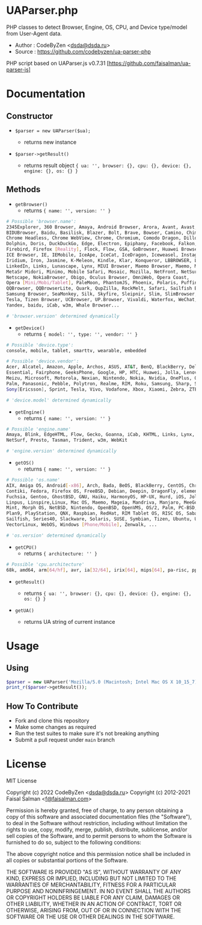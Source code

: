 # UAParser.php

PHP classes to detect Browser, Engine, OS, CPU, and Device type/model from User-Agent data.

* Author    : CodeByZen <<dsda@dsda.ru>>
* Source    : https://github.com/codebyzen/ua-parser-php

PHP script based on UAParser.js v0.7.31 [https://github.com/faisalman/ua-parser-js]

# Documentation

## Constructor

* `$parser = new UAParser($ua);`
    * returns new instance

* `$parser->getResult()`
    * returns result object `{ ua: '', browser: {}, cpu: {}, device: {}, engine: {}, os: {} }`

## Methods

* `getBrowser()`
    * returns `{ name: '', version: '' }`

```sh
# Possible 'browser.name':
2345Explorer, 360 Browser, Amaya, Android Browser, Arora, Avant, Avast, AVG,
BIDUBrowser, Baidu, Basilisk, Blazer, Bolt, Brave, Bowser, Camino, Chimera,
Chrome Headless, Chrome WebView, Chrome, Chromium, Comodo Dragon, Dillo,
Dolphin, Doris, DuckDuckGo, Edge, Electron, Epiphany, Facebook, Falkon, Fennec, 
Firebird, Firefox [Reality], Flock, Flow, GSA, GoBrowser, Huawei Browser, 
ICE Browser, IE, IEMobile, IceApe, IceCat, IceDragon, Iceweasel, Instagram, 
Iridium, Iron, Jasmine, K-Meleon, Kindle, Klar, Konqueror, LBBROWSER, Line, 
LinkedIn, Links, Lunascape, Lynx, MIUI Browser, Maemo Browser, Maemo, Maxthon, 
MetaSr Midori, Minimo, Mobile Safari, Mosaic, Mozilla, NetFront, NetSurf, Netfront, 
Netscape, NokiaBrowser, Obigo, Oculus Browser, OmniWeb, Opera Coast, 
Opera [Mini/Mobi/Tablet], PaleMoon, PhantomJS, Phoenix, Polaris, Puffin, QQ, 
QQBrowser, QQBrowserLite, Quark, QupZilla, RockMelt, Safari, Sailfish Browser, 
Samsung Browser, SeaMonkey, Silk, Skyfire, Sleipnir, Slim, SlimBrowser, Swiftfox, 
Tesla, Tizen Browser, UCBrowser, UP.Browser, Vivaldi, Waterfox, WeChat, Weibo, 
Yandex, baidu, iCab, w3m, Whale Browser...

# 'browser.version' determined dynamically
```

* `getDevice()`
    * returns `{ model: '', type: '', vendor: '' }`

```sh
# Possible 'device.type':
console, mobile, tablet, smarttv, wearable, embedded

# Possible 'device.vendor':
Acer, Alcatel, Amazon, Apple, Archos, ASUS, AT&T, BenQ, BlackBerry, Dell,
Essential, Fairphone, GeeksPhone, Google, HP, HTC, Huawei, Jolla, Lenovo, LG, 
Meizu, Microsoft, Motorola, Nexian, Nintendo, Nokia, Nvidia, OnePlus, OPPO, Ouya,
Palm, Panasonic, Pebble, Polytron, Realme, RIM, Roku, Samsung, Sharp, Siemens,
Sony[Ericsson], Sprint, Tesla, Vivo, Vodafone, Xbox, Xiaomi, Zebra, ZTE, ...

# 'device.model' determined dynamically
```

* `getEngine()`
    * returns `{ name: '', version: '' }`

```sh
# Possible 'engine.name'
Amaya, Blink, EdgeHTML, Flow, Gecko, Goanna, iCab, KHTML, Links, Lynx, NetFront,
NetSurf, Presto, Tasman, Trident, w3m, WebKit

# 'engine.version' determined dynamically
```

* `getOS()`
    * returns `{ name: '', version: '' }`

```sh
# Possible 'os.name'
AIX, Amiga OS, Android[-x86], Arch, Bada, BeOS, BlackBerry, CentOS, Chromium OS,
Contiki, Fedora, Firefox OS, FreeBSD, Debian, Deepin, DragonFly, elementary OS, 
Fuchsia, Gentoo, GhostBSD, GNU, Haiku, HarmonyOS, HP-UX, Hurd, iOS, Joli, KaiOS, 
Linpus, Linspire,Linux, Mac OS, Maemo, Mageia, Mandriva, Manjaro, MeeGo, Minix, 
Mint, Morph OS, NetBSD, Nintendo, OpenBSD, OpenVMS, OS/2, Palm, PC-BSD, PCLinuxOS, 
Plan9, PlayStation, QNX, Raspbian, RedHat, RIM Tablet OS, RISC OS, Sabayon, 
Sailfish, Series40, Slackware, Solaris, SUSE, Symbian, Tizen, Ubuntu, Unix, 
VectorLinux, WebOS, Windows [Phone/Mobile], Zenwalk, ...

# 'os.version' determined dynamically
```

* `getCPU()`
    * returns `{ architecture: '' }`

```sh
# Possible 'cpu.architecture'
68k, amd64, arm[64/hf], avr, ia[32/64], irix[64], mips[64], pa-risc, ppc, sparc[64]
```

* `getResult()`
    * returns `{ ua: '', browser: {}, cpu: {}, device: {}, engine: {}, os: {} }`

* `getUA()`
    * returns UA string of current instance

# Usage

## Using

```php
$parser = new UAParser('Mozilla/5.0 (Macintosh; Intel Mac OS X 10_15_7) AppleWebKit/537.36 (KHTML, like Gecko) Chrome/104.0.0.0 Safari/537.36');
print_r($parser->getResult());
```


## How To Contribute

* Fork and clone this repository
* Make some changes as required
* Run the test suites to make sure it's not breaking anything
* Submit a pull request under `main` branch

# License

MIT License

Copyright (c) 2022 CodeByZen <<dsda@dsda.ru>>
Copyright (c) 2012-2021 Faisal Salman <<f@faisalman.com>>

Permission is hereby granted, free of charge, to any person obtaining a copy
of this software and associated documentation files (the "Software"), to deal
in the Software without restriction, including without limitation the rights
to use, copy, modify, merge, publish, distribute, sublicense, and/or sell
copies of the Software, and to permit persons to whom the Software is
furnished to do so, subject to the following conditions:

The above copyright notice and this permission notice shall be included in all
copies or substantial portions of the Software.

THE SOFTWARE IS PROVIDED "AS IS", WITHOUT WARRANTY OF ANY KIND, EXPRESS OR
IMPLIED, INCLUDING BUT NOT LIMITED TO THE WARRANTIES OF MERCHANTABILITY,
FITNESS FOR A PARTICULAR PURPOSE AND NONINFRINGEMENT. IN NO EVENT SHALL THE
AUTHORS OR COPYRIGHT HOLDERS BE LIABLE FOR ANY CLAIM, DAMAGES OR OTHER
LIABILITY, WHETHER IN AN ACTION OF CONTRACT, TORT OR OTHERWISE, ARISING FROM,
OUT OF OR IN CONNECTION WITH THE SOFTWARE OR THE USE OR OTHER DEALINGS IN THE
SOFTWARE.